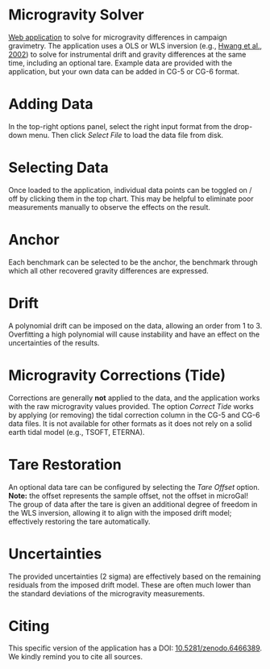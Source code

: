 ﻿# Microgravity Solver

[Web application](https://jollyfant.github.io/g-campaign-solve-js/) to solve for microgravity differences in campaign gravimetry. The application uses a OLS or WLS inversion (e.g., [Hwang et al., 2002](https://doi.org/10.1016/S0098-3004(02)00005-5)) to solve for instrumental drift and gravity differences at the same time, including an optional tare. Example data are provided with the application, but your own data can be added in CG-5 or CG-6 format.

# Adding Data

In the top-right options panel, select the right input format from the drop-down menu. Then click *Select File* to load the data file from disk.

# Selecting Data

Once loaded to the application, individual data points can be toggled on / off by clicking them in the top chart. This may be helpful to eliminate poor measurements manually to observe the effects on the result.

# Anchor

Each benchmark can be selected to be the anchor, the benchmark through which all other recovered gravity differences are expressed.

# Drift

A polynomial drift can be imposed on the data, allowing an order from 1 to 3. Overfitting a high polynomial will cause instability and have an effect on the uncertainties of the results.

# Microgravity Corrections (Tide)

Corrections are generally **not** applied to the data, and the application works with the raw microgravity values provided. The option *Correct Tide* works by applying (or removing) the tidal correction column in the CG-5 and CG-6 data files. It is not available for other formats as it does not rely on a solid earth tidal model (e.g., TSOFT, ETERNA).

# Tare Restoration

An optional data tare can be configured by selecting the *Tare Offset* option. **Note:** the offset represents the sample offset, not the offset in microGal! The group of data after the tare is given an additional degree of freedom in the WLS inversion, allowing it to align with the imposed drift model; effectively restoring the tare automatically.

# Uncertainties

The provided uncertainties (2 sigma) are effectively based on the remaining residuals from the imposed drift model. These are often much lower than the standard deviations of the microgravity measurements.

# Citing

This specific version of the application has a DOI: [10.5281/zenodo.6466389](10.5281/zenodo.6466389). We kindly remind you to cite all sources.
